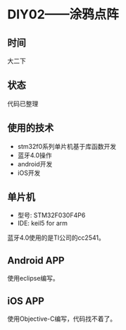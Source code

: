 # DIY02——涂鸦点阵
## 时间
大二下
## 状态
代码已整理

## 使用的技术
- stm32f0系列单片机基于库函数开发
- 蓝牙4.0操作
- android开发
- iOS开发

## 单片机
- 型号: STM32F030F4P6
- IDE:  keil5 for arm

蓝牙4.0使用的是TI公司的cc2541。

## Android APP
使用eclipse编写。

## iOS APP
使用Objective-C编写，代码找不着了。

